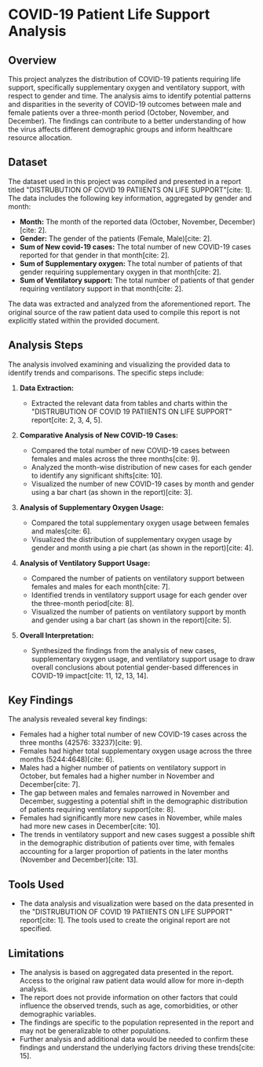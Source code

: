 # COVID-19 Patient Life Support Analysis

## Overview

This project analyzes the distribution of COVID-19 patients requiring life support, specifically supplementary oxygen and ventilatory support, with respect to gender and time. The analysis aims to identify potential patterns and disparities in the severity of COVID-19 outcomes between male and female patients over a three-month period (October, November, and December). The findings can contribute to a better understanding of how the virus affects different demographic groups and inform healthcare resource allocation.

## Dataset

The dataset used in this project was compiled and presented in a report titled "DISTRUBUTION OF COVID 19 PATIIENTS ON LIFE SUPPORT"[cite: 1]. The data includes the following key information, aggregated by gender and month:

* **Month:** The month of the reported data (October, November, December)[cite: 2].
* **Gender:** The gender of the patients (Female, Male)[cite: 2].
* **Sum of New covid-19 cases:** The total number of new COVID-19 cases reported for that gender in that month[cite: 2].
* **Sum of Supplementary oxygen:** The total number of patients of that gender requiring supplementary oxygen in that month[cite: 2].
* **Sum of Ventilatory support:** The total number of patients of that gender requiring ventilatory support in that month[cite: 2].

The data was extracted and analyzed from the aforementioned report. The original source of the raw patient data used to compile this report is not explicitly stated within the provided document.

## Analysis Steps

The analysis involved examining and visualizing the provided data to identify trends and comparisons. The specific steps include:

1.  **Data Extraction:**

    * Extracted the relevant data from tables and charts within the "DISTRUBUTION OF COVID 19 PATIIENTS ON LIFE SUPPORT" report[cite: 2, 3, 4, 5].
2.  **Comparative Analysis of New COVID-19 Cases:**

    * Compared the total number of new COVID-19 cases between females and males across the three months[cite: 9].
    * Analyzed the month-wise distribution of new cases for each gender to identify any significant shifts[cite: 10].
    * Visualized the number of new COVID-19 cases by month and gender using a bar chart (as shown in the report)[cite: 3].
3.  **Analysis of Supplementary Oxygen Usage:**

    * Compared the total supplementary oxygen usage between females and males[cite: 6].
    * Visualized the distribution of supplementary oxygen usage by gender and month using a pie chart (as shown in the report)[cite: 4].
4.  **Analysis of Ventilatory Support Usage:**

    * Compared the number of patients on ventilatory support between females and males for each month[cite: 7].
    * Identified trends in ventilatory support usage for each gender over the three-month period[cite: 8].
    * Visualized the number of patients on ventilatory support by month and gender using a bar chart (as shown in the report)[cite: 5].
5.  **Overall Interpretation:**

    * Synthesized the findings from the analysis of new cases, supplementary oxygen usage, and ventilatory support usage to draw overall conclusions about potential gender-based differences in COVID-19 impact[cite: 11, 12, 13, 14].

## Key Findings

The analysis revealed several key findings:

* Females had a higher total number of new COVID-19 cases across the three months (42576: 33237)[cite: 9].
* Females had higher total supplementary oxygen usage across the three months (5244:4648)[cite: 6].
* Males had a higher number of patients on ventilatory support in October, but females had a higher number in November and December[cite: 7].
* The gap between males and females narrowed in November and December, suggesting a potential shift in the demographic distribution of patients requiring ventilatory support[cite: 8].
* Females had significantly more new cases in November, while males had more new cases in December[cite: 10].
* The trends in ventilatory support and new cases suggest a possible shift in the demographic distribution of patients over time, with females accounting for a larger proportion of patients in the later months (November and December)[cite: 13].

## Tools Used

* The data analysis and visualization were based on the data presented in the "DISTRUBUTION OF COVID 19 PATIIENTS ON LIFE SUPPORT" report[cite: 1]. The tools used to create the original report are not specified.

## Limitations

* The analysis is based on aggregated data presented in the report. Access to the original raw patient data would allow for more in-depth analysis.
* The report does not provide information on other factors that could influence the observed trends, such as age, comorbidities, or other demographic variables.
* The findings are specific to the population represented in the report and may not be generalizable to other populations.
* Further analysis and additional data would be needed to confirm these findings and understand the underlying factors driving these trends[cite: 15].
